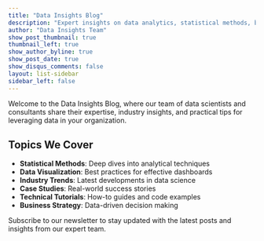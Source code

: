 ```yaml
---
title: "Data Insights Blog"
description: "Expert insights on data analytics, statistical methods, business intelligence, and the latest trends in data science."
author: "Data Insights Team"
show_post_thumbnail: true
thumbnail_left: true
show_author_byline: true
show_post_date: true
show_disqus_comments: false
layout: list-sidebar
sidebar_left: false
---
```


Welcome to the Data Insights Blog, where our team of data scientists and consultants share their expertise, industry insights, and practical tips for leveraging data in your organization.

## Topics We Cover

- **Statistical Methods**: Deep dives into analytical techniques
- **Data Visualization**: Best practices for effective dashboards
- **Industry Trends**: Latest developments in data science
- **Case Studies**: Real-world success stories
- **Technical Tutorials**: How-to guides and code examples
- **Business Strategy**: Data-driven decision making

Subscribe to our newsletter to stay updated with the latest posts and insights from our expert team.